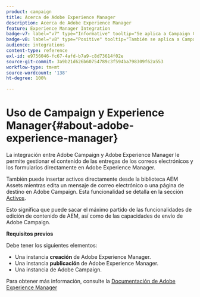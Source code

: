 ```yaml
---
product: campaign
title: Acerca de Adobe Experience Manager
description: Acerca de Adobe Experience Manager
feature: Experience Manager Integration
badge-v7: label="v7" type="Informative" tooltip="Se aplica a Campaign Classic v7"
badge-v8: label="v8" type="Positive" tooltip="También se aplica a Campaign v8"
audience: integrations
content-type: reference
exl-id: e9756046-fc67-4afd-b7a9-c8d73614f02e
source-git-commit: 3a9b21d626b60754789c3f594ba798309f62a553
workflow-type: tm+mt
source-wordcount: '138'
ht-degree: 100%

---
```


# Uso de Campaign y Experience Manager{#about-adobe-experience-manager}



La integración entre Adobe Campaign y Adobe Experience Manager le permite gestionar el contenido de las entregas de los correos electrónicos y los formularios directamente en Adobe Experience Manager.

También puede insertar activos directamente desde la biblioteca AEM Assets mientras edita un mensaje de correo electrónico o una página de destino en Adobe Campaign. Esta funcionalidad se detalla en la sección [Activos](../../integrations/using/sharing-assets-with-adobe-experience-cloud.md).

Esto significa que puede sacar el máximo partido de las funcionalidades de edición de contenido de AEM, así como de las capacidades de envío de Adobe Campaign.

**Requisitos previos**

Debe tener los siguientes elementos:

* Una instancia **creación** de Adobe Experience Manager.
* Una instancia **publicación** de Adobe Experience Manager.
* Una instancia de Adobe Campaign.

Para obtener más información, consulte la [Documentación de Adobe Experience Manager](https://experienceleague.adobe.com/docs/experience-manager-65/classic-ui/campaign/classic-personalization-ac-campaign.html?lang=es)
